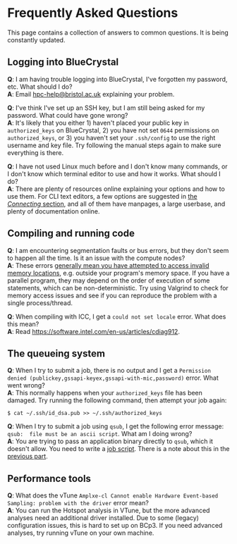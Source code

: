 Frequently Asked Questions
==========================

This page contains a collection of answers to common questions.
It is being constantly updated.

## Logging into BlueCrystal

**Q**: I am having trouble logging into BlueCrystal, I've forgotten my password, etc. What should I do? <br />
**A**: Email <hpc-help@bristol.ac.uk> explaining your problem.

**Q**: I've think I've set up an SSH key, but I am still being asked for my password. What could have gone wrong? <br />
**A**: It's likely that you either 1) haven't placed your public key in `authorized_keys` on BlueCrystal, 2) you have not set `0644` permissions on `authorized_keys`, or 3) you haven't set your `.ssh/config` to use the right username and key file. Try following the manual steps again to make sure everything is there.

**Q**: I have not used Linux much before and I don't know many commands, or I don't know which terminal editor to use and how it works. What should I do? <br />
**A**: There are plenty of resources online explaining your options and how to use them. For CLI text editors, a few options are suggested in [the _Connecting_ section](1_Connecting_to_BlueCrystal#editing-files-remotely), and all of them have manpages, a large userbase, and plenty of documentation online.

## Compiling and running code

**Q**: I am encountering segmentation faults or bus errors, but they don't seem to happen all the time. Is it an issue with the compute nodes? <br />
**A**: These errors [generally mean you have attempted to access invalid memory locations](https://stackoverflow.com/questions/212466/what-is-a-bus-error), e.g. outside your program's memory space. If you have a parallel program, they may depend on the order of execution of some statements, which can be non-deterministic. Try using Valgrind to check for memory access issues and see if you can reproduce the problem with a single process/thread.

**Q**: When compiling with ICC, I get a `could not set locale` error. What does this mean? <br />
**A**: Read <https://software.intel.com/en-us/articles/cdiag912>.

## The queueing system

**Q**: When I try to submit a job, there is no output and I get a `Permission denied (publickey,gssapi-keyex,gssapi-with-mic,password)` error. What went wrong? <br />
**A**: This normally happens when your `authorized_keys` file has been damaged. Try running the following command, then attempt your job again:
```
$ cat ~/.ssh/id_dsa.pub >> ~/.ssh/authorized_keys
```

**Q**: When I try to submit a job using `qsub`, I get the following error message: `qsub:  file must be an ascii script`. What am I doing wrong? <br />
**A**: You are trying to pass an application binary directly to `qsub`, which it doesn't allow. You need to write a [job script](3_Queueing_Systems.md#job-files). There is a note about this in the [previous part](3_Queueing_Systems.md#submitting-jobs).

## Performance tools

**Q**: What does the vTune `Amplxe-cl Cannot enable Hardware Event-based Sampling: problem with the driver` error mean? <br />
**A**: You can run the Hotspot analysis in VTune, but the more advanced analyses need an additional driver installed. Due to some (legacy) configuration issues, this is hard to set up on BCp3. If you need advanced analyses, try running vTune on your own machine.

<!-- Template
**Q**: <br />
**A**:
-->

